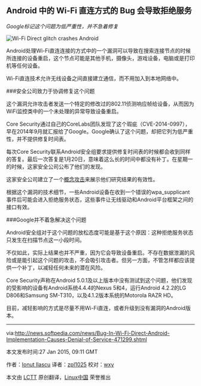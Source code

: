 Android 中的 Wi-Fi 直连方式的 Bug 会导致拒绝服务
----

*Google标记这个问题为低严重性，并不急着修复*

![Wi-Fi Direct glitch crashes Android](http://i1-news.softpedia-static.com/images/news2/Bug-In-Wi-Fi-Direct-Android-Implementation-Causes-Denial-of-Service-471299-2.jpg)

Android处理Wi-Fi直连连接的方式中的一个漏洞可以导致在搜索连接节点的时候所连接的设备重启，这个节点可能是其他手机，摄像头，游戏设备，电脑或是打印机等任何设备。

Wi-Fi直连技术允许无线设备之间直接建立通信，而不用加入到本地网络中。

###安全公司致力于协调修复这个问题

这个漏洞允许攻击者发送一个特定的修改过的802.11侦测响应帧给设备，从而因为WiFi监控类中的一个未处理的异常导致设备重启。

Core Security通过自己的CoreLabs团队发现了这个瑕疵（CVE-2014-0997），早在2014年9月就汇报给了Google。Google确认了这个问题，却把它列为低严重性，并不提供修复时间表。

每次Core Security联系Android安全组要求提供修复时间表的时候都会收到同样的答复。最后一次答复是1月20日，意味着这么长的时间中都没有补丁。在星期一的时候，这家安全公司公布了他们的发现。

这家安全公司建立了一个[概念攻击][1]来展示他们研究结果的有效性。

根据这个漏洞的技术细节，一些Android设备在收到一个错误的wpa_supplicant事件后可能会进入拒绝服务状态，这些事件让无线驱动和Android平台框架之间的接口有效。

###Google并不着急解决这个问题

Android安全组对于这个问题的放松态度可能是基于这个原因：这种拒绝服务状态只发生在扫描节点这一小段时间。

不仅如此，实际上结果也并不严重，因为它会导致设备重启。不存在数据泄漏的风险或是能引起这个问题的攻击，不会吸引攻击者。但另一方面，不管怎样都应该提供一个补丁，以减轻任何未来的潜在风险。

Core Security声称在Android 5.0.1及以上版本中没有测试到这个问题，他们发现的受影响的设备有Android系统4.4.4的Nexus 5和4，运行Android 4.2.2的LG D806和Samsung SM-T310，以及4.1.2版本系统的Motorola RAZR HD。

目前，减轻影响的方式是尽量不用Wi-Fi直连，或者升级到没有漏洞的Android版本。

--------------------------------------------------------------------------------

via:http://news.softpedia.com/news/Bug-In-Wi-Fi-Direct-Android-Implementation-Causes-Denial-of-Service-471299.shtml

本文发布时间:27 Jan 2015, 09:11 GMT

作者：[Ionut Ilascu][a]
译者：[zpl1025](https://github.com/zpl1025)
校对：[wxy](https://github.com/wxy)

本文由 [LCTT](https://github.com/LCTT/TranslateProject) 原创翻译，[Linux中国](http://linux.cn/) 荣誉推出

[a]:http://news.softpedia.com/editors/browse/ionut-ilascu
[1]:http://www.coresecurity.com/advisories/android-wifi-direct-denial-service
